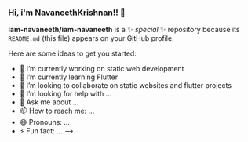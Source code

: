 ### Hi, i'm NavaneethKrishnan!! 👋


**iam-navaneeth/iam-navaneeth** is a ✨ _special_ ✨ repository because its `README.md` (this file) appears on your GitHub profile.

Here are some ideas to get you started:

- 🔭 I’m currently working on static web development
- 🌱 I’m currently learning Flutter 
- 👯 I’m looking to collaborate on static websites and flutter projects
- 🤔 I’m looking for help with ...
- 💬 Ask me about ...
- 📫 How to reach me: ...
- 😄 Pronouns: ...
- ⚡ Fun fact: ...
-->
